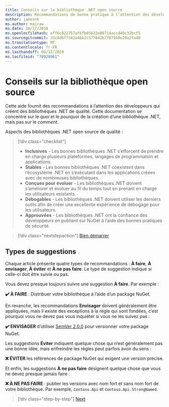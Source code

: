 ```yaml
---
title: Conseils sur la bibliothèque .NET open source
description: Recommandations de bonne pratique à l’attention des développeurs qui créent des bibliothèques .NET de qualité.
author: jamesnk
ms.author: mairaw
ms.date: 10/17/2018
ms.openlocfilehash: eff6c822757af6fb85622e88714accd40c32bcf5
ms.sourcegitcommit: 33c8d6f7342a4bb2c577842b7f075b0e20a2fa40
ms.translationtype: MT
ms.contentlocale: fr-FR
ms.lasthandoff: 09/12/2019
ms.locfileid: "70928961"
---
```

# <a name="open-source-library-guidance"></a>Conseils sur la bibliothèque open source

Cette aide fournit des recommandations à l’attention des développeurs qui créent des bibliothèques .NET de qualité. Cette documentation se concentre sur le *quoi* et le *pourquoi* de la création d’une bibliothèque .NET, mais pas sur le *comment*.

Aspects des bibliothèques .NET open source de qualité :

> [!div class="checklist"]
>
> * **Inclusives** - Les bonnes bibliothèques .NET s’efforcent de prendre en charge plusieurs plateformes, langages de programmation et applications.
> * **Stables** - Les bonnes bibliothèques .NET coexistent dans l’écosystème .NET en s’exécutant dans les applications créées avec de nombreuses bibliothèques.
> * **Conçues pour évoluer** - Les bibliothèques .NET doivent s’améliorer et évoluer au fil du temps tout en prenant en charge les utilisateurs existants.
> * **Débogables** - Les bibliothèques .NET doivent utiliser les derniers outils afin de créer une excellente expérience de débogage pour les utilisateurs.
> * **Approuvées** - Les bibliothèques .NET ont la confiance des développeurs en publiant sur NuGet à l’aide des bonnes pratiques de sécurité.

> [!div class="nextstepaction"]
> [Bien démarrer](./get-started.md)

## <a name="types-of-recommendations"></a>Types de suggestions

Chaque article présente quatre types de recommandations : **À faire**, **À envisager**, **À éviter** et **À ne pas faire**. Le type de suggestion indique si celle-ci doit être suivie ou pas.

Vous devez presque toujours suivre une suggestion **À faire**. Par exemple :

**✔️ À FAIRE** : Distribuer votre bibliothèque à l’aide d’un package NuGet.

En revanche, les recommandations **Envisager** doivent généralement être appliquées, mais il existe des exceptions à la règle qui sont fondées, c’est pourquoi vous ne devez pas vous inquiéter si vous ne les suivez pas :

**✔️ ENVISAGER** d’utiliser [SemVer 2.0.0](https://semver.org/) pour versionner votre package NuGet.

Les suggestions **Éviter** indiquent quelque chose qui n’est généralement pas une bonne idée, mais enfreindre les règles peut parfois avoir du sens :

**❌ ÉVITER** les références de package NuGet qui exigent une version précise.

Et enfin, les suggestions **À ne pas faire** désignent quelque chose que vous ne devez presque jamais faire :

**❌ À NE PAS FAIRE** : publier les versions avec nom fort et sans nom fort de votre bibliothèque. Par exemple, `Contoso.Api` et `Contoso.Api.StrongNamed`.

>[!div class="step-by-step"]
>[Next](get-started.md)
